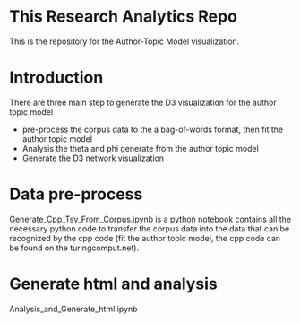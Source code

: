# This Research Analytics Repo

This is the repository for the Author-Topic Model visualization.

# Introduction 
There are three main step to generate the D3 visualization for the author topic model
  * pre-process the corpus data to the a bag-of-words format, then fit the author topic model
  * Analysis the theta and phi generate from the author topic model
  * Generate the D3 network visualization 

# Data pre-process 

Generate_Cpp_Tsv_From_Corpus.ipynb is a python notebook contains all the necessary python code to transfer the corpus data into the data that can be recognized by the cpp code (fit the author topic model, the cpp code can be found on the turingcomput.net).

# Generate html and analysis
Analysis_and_Generate_html.ipynb 



